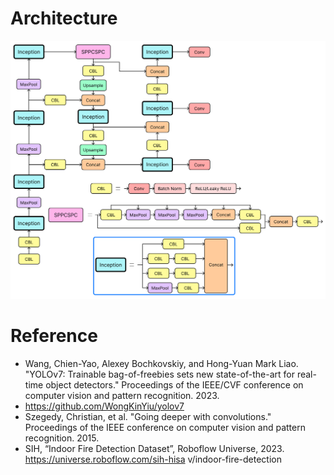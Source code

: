 # Architecture
![img.png](img.png)

# Reference
- Wang, Chien-Yao, Alexey Bochkovskiy, and
Hong-Yuan Mark Liao. "YOLOv7: Trainable
bag-of-freebies sets new state-of-the-art for
real-time object detectors." Proceedings of the
IEEE/CVF conference on computer vision and pattern
recognition. 2023.
- https://github.com/WongKinYiu/yolov7
- Szegedy, Christian, et al. "Going deeper with
convolutions." Proceedings of the IEEE conference
on computer vision and pattern recognition. 2015.
- SIH, “Indoor Fire Detection Dataset”, Roboflow
Universe, 2023. https://universe.roboflow.com/sih-hisa
v/indoor-fire-detection